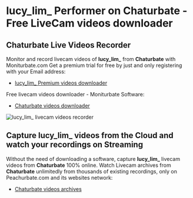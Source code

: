 # lucy_lim_ Performer on Chaturbate - Free LiveCam videos downloader

## Chaturbate Live Videos Recorder

Monitor and record livecam videos of **lucy_lim_** from **Chaturbate** with Moniturbate.com
Get a premium trial for free by just and only registering with your Email address:
* [lucy_lim_ Premium videos downloader](https://moniturbate.com/request-demo-licence-key.html)

Free livecam videos downloader - Moniturbate Software:
* [Chaturbate videos downloader](https://moniturbate.com/moniturbate-download-software.html)

![lucy_lim_ livecam videos recorder](https://peachurnet.com/templates/moniturbate-software.png)


## Capture lucy_lim_ videos from the Cloud and watch your recordings on Streaming

Without the need of downloading a software, capture **lucy_lim_** livecam videos from **Chaturbate** 100% online.
Watch Livecam archives from **Chaturbate** unlimitedly from thousands of existing recordings, only on Peachurbate.com and its websites network:
* [Chaturbate videos archives](https://peachurnet.com/)